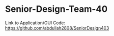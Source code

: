 # Senior-Design-Team-40

Link to Application/GUI Code: https://github.com/abdullah2808/SeniorDesign403
